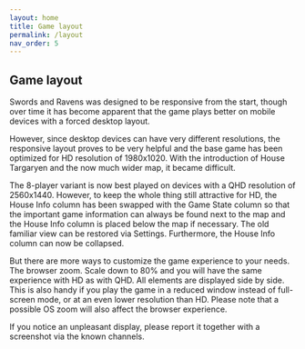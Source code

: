 ```yaml
---
layout: home
title: Game layout
permalink: /layout
nav_order: 5
---
```


## Game layout

Swords and Ravens was designed to be responsive from the start, though over time it has become apparent that the game plays better on mobile devices with a forced desktop layout.

However, since desktop devices can have very different resolutions, the responsive layout proves to be very helpful and the base game has been optimized for HD resolution of 1980x1020. With the introduction of House Targaryen and the now much wider map, it became difficult.

The 8-player variant is now best played on devices with a QHD resolution of 2560x1440. However, to keep the whole thing still attractive for HD, the House Info column has been swapped with the Game State column so that the important game information can always be found next to the map and the House Info column is placed below the map if necessary. The old familiar view can be restored via Settings. Furthermore, the House Info column can now be collapsed.

But there are more ways to customize the game experience to your needs. The browser zoom. Scale down to 80% and you will have the same experience with HD as with QHD. All elements are displayed side by side. This is also handy if you play the game in a reduced window instead of full-screen mode, or at an even lower resolution than HD.
Please note that a possible OS zoom will also affect the browser experience.

If you notice an unpleasant display, please report it together with a screenshot via the known channels.
